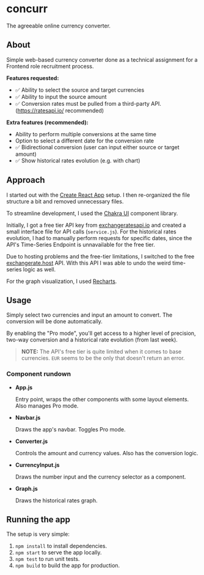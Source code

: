 # concurr

The agreeable online currency converter.

## About

Simple web-based currency converter done as a technical assignment for a Frontend role recruitment process.

**Features requested:**

- ✅ Ability to select the source and target currencies
- ✅ Ability to input the source amount
- ✅ Conversion rates must be pulled from a third-party API. (https://ratesapi.io/ recommended)

**Extra features (recommended):**

- Ability to perform multiple conversions at the same time
- Option to select a different date for the conversion rate
- ✅ Bidirectional conversion (user can input either source or target amount)
- ✅ Show historical rates evolution (e.g. with chart)

## Approach

I started out with the [Create React App](https://create-react-app.dev/) setup. I then re-organized the file structure a bit and removed unnecessary files.

To streamline development, I used the [Chakra UI](https://chakra-ui.com/) component library.

Initially, I got a free tier API key from [exchangeratesapi.io](https://exchangeratesapi.io/) and created a small interface file for API calls (`service.js`). For the historical rates evolution, I had to manually perform requests for specific dates, since the API's Time-Series Endpoint is unnavailable for the free tier.

Due to hosting problems and the free-tier limitations, I switched to the free [exchangerate.host](https://exchangerate.host/#/) API. With this API I was able to undo the weird time-series logic as well.

For the graph visualization, I used [Recharts](https://recharts.org/).

## Usage

Simply select two currencies and input an amount to convert. The conversion will be done automatically.

By enabling the "Pro mode", you'll get access to a higher level of precision, two-way conversion and a historical rate evolution (from last week).

> **NOTE:** The API's free tier is quite limited when it comes to base currencies. `EUR` seems to be the only that doesn't return an error.

### Component rundown

- **App.js**

  Entry point, wraps the other components with some layout elements. Also manages Pro mode.

- **Navbar.js**

  Draws the app's navbar. Toggles Pro mode.

- **Converter.js**

  Controls the amount and currency values. Also has the conversion logic.

- **CurrencyInput.js**

  Draws the number input and the currency selector as a component.

- **Graph.js**

  Draws the historical rates graph.

## Running the app

The setup is very simple:

1. `npm install` to install dependencies.
2. `npm start` to serve the app locally.
3. `npm test` to run unit tests.
4. `npm build` to build the app for production.
